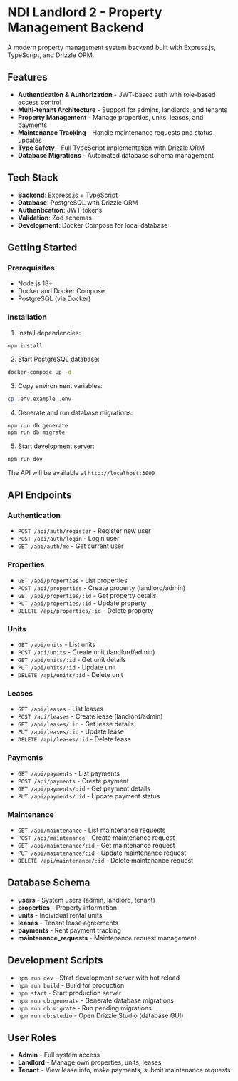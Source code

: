 # NDI Landlord 2 - Property Management Backend

A modern property management system backend built with Express.js, TypeScript, and Drizzle ORM.

## Features

- **Authentication & Authorization** - JWT-based auth with role-based access control
- **Multi-tenant Architecture** - Support for admins, landlords, and tenants
- **Property Management** - Manage properties, units, leases, and payments
- **Maintenance Tracking** - Handle maintenance requests and status updates
- **Type Safety** - Full TypeScript implementation with Drizzle ORM
- **Database Migrations** - Automated database schema management

## Tech Stack

- **Backend**: Express.js + TypeScript
- **Database**: PostgreSQL with Drizzle ORM
- **Authentication**: JWT tokens
- **Validation**: Zod schemas
- **Development**: Docker Compose for local database

## Getting Started

### Prerequisites

- Node.js 18+
- Docker and Docker Compose
- PostgreSQL (via Docker)

### Installation

1. Install dependencies:
```bash
npm install
```

2. Start PostgreSQL database:
```bash
docker-compose up -d
```

3. Copy environment variables:
```bash
cp .env.example .env
```

4. Generate and run database migrations:
```bash
npm run db:generate
npm run db:migrate
```

5. Start development server:
```bash
npm run dev
```

The API will be available at `http://localhost:3000`

## API Endpoints

### Authentication
- `POST /api/auth/register` - Register new user
- `POST /api/auth/login` - Login user
- `GET /api/auth/me` - Get current user

### Properties
- `GET /api/properties` - List properties
- `POST /api/properties` - Create property (landlord/admin)
- `GET /api/properties/:id` - Get property details
- `PUT /api/properties/:id` - Update property
- `DELETE /api/properties/:id` - Delete property

### Units
- `GET /api/units` - List units
- `POST /api/units` - Create unit (landlord/admin)
- `GET /api/units/:id` - Get unit details
- `PUT /api/units/:id` - Update unit
- `DELETE /api/units/:id` - Delete unit

### Leases
- `GET /api/leases` - List leases
- `POST /api/leases` - Create lease (landlord/admin)
- `GET /api/leases/:id` - Get lease details
- `PUT /api/leases/:id` - Update lease
- `DELETE /api/leases/:id` - Delete lease

### Payments
- `GET /api/payments` - List payments
- `POST /api/payments` - Create payment
- `GET /api/payments/:id` - Get payment details
- `PUT /api/payments/:id` - Update payment status

### Maintenance
- `GET /api/maintenance` - List maintenance requests
- `POST /api/maintenance` - Create maintenance request
- `GET /api/maintenance/:id` - Get maintenance request
- `PUT /api/maintenance/:id` - Update maintenance request
- `DELETE /api/maintenance/:id` - Delete maintenance request

## Database Schema

- **users** - System users (admin, landlord, tenant)
- **properties** - Property information
- **units** - Individual rental units
- **leases** - Tenant lease agreements
- **payments** - Rent payment tracking
- **maintenance_requests** - Maintenance request management

## Development Scripts

- `npm run dev` - Start development server with hot reload
- `npm run build` - Build for production
- `npm start` - Start production server
- `npm run db:generate` - Generate database migrations
- `npm run db:migrate` - Run pending migrations
- `npm run db:studio` - Open Drizzle Studio (database GUI)

## User Roles

- **Admin** - Full system access
- **Landlord** - Manage own properties, units, leases
- **Tenant** - View lease info, make payments, submit maintenance requests